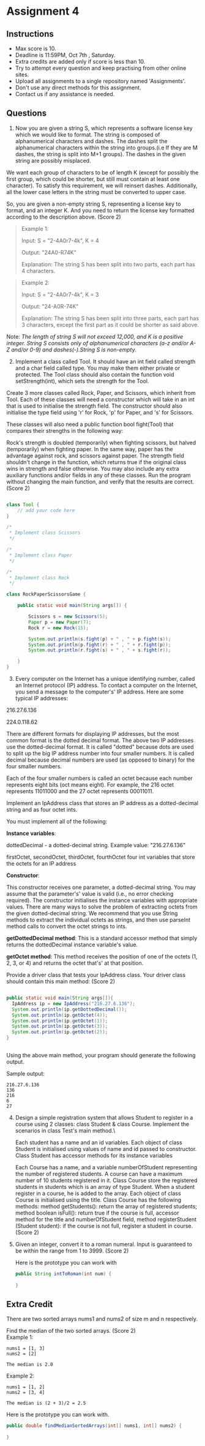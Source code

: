 # Assignment 4

## Instructions

* Max score is 10.
* Deadline is 11:59PM, Oct 7th , Saturday.
* Extra credits are added only if score is less than 10.
* Try to attempt every question and keep practising from other online sites.
* Upload all assignments to a single repository named 'Assignments'.
* Don't use any direct methods for this assignment.
* Contact us if any assistance is needed.

## Questions

1. Now you are given a string S, which represents a software license key which we would like to format. The string is composed of alphanumerical characters and dashes. The dashes split the alphanumerical characters within the string into groups.(i.e If they are M dashes, the string is split into M+1 groups). The dashes in the given string are possibly misplaced. 

  We want each group of characters to be of length K (except for possibly the first group, which could be shorter, but still must contain at least one character). To satisfy this requirement, we will reinsert dashes. Additionally, all the lower case letters in the string must be converted to upper case.

  So, you are given a non-empty string S, representing a license key to format, and an integer K. And you need to return the license key formatted according to the description above. (Score 2)

  > Example 1:  
  >
  > Input: S = "2-4A0r7-4k", K = 4  
  >
  > Output: "24A0-R74K"  
  >
  > Explanation: The string S has been split into two parts, each part has 4 characters.

  > Example 2:  
  >
  > Input: S = "2-4A0r7-4k", K = 3  
  >
  > Output: "24-A0R-74K"  
  >
  > Explanation: The string S has been split into three parts, each part has 3 characters, except the first part as it could be shorter as said above.  

  Note: 
  *The length of string S will not exceed 12,000, and K is a positive integer.*
  *String S consists only of alphanumerical characters (a-z and/or A-Z and/or 0-9) and dashes(-).String S is non-empty.*

2. Implement a class called Tool. It should have an int field called strength and a char field called type. You may make them either private or protected. The Tool class should also contain the function void setStrength(int), which sets the strength for the Tool.

  Create 3 more classes called Rock, Paper, and Scissors, which inherit from Tool. Each of these classes will need a constructor which will take in an int that is used to initialise the strength field. The constructor should also initialise the type field using 'r' for Rock, 'p' for Paper, and 's' for Scissors.

  These classes will also need a public function bool fight(Tool) that compares their strengths in the following way:

  Rock's strength is doubled (temporarily) when fighting scissors, but halved (temporarily) when fighting paper.
  In the same way, paper has the advantage against rock, and scissors against paper.
  The strength field shouldn't change in the function, which returns true if the original class wins in strength and false otherwise.
  You may also include any extra auxiliary functions and/or fields in any of these classes. Run the program without changing the main function, and verify that the results are correct. (Score 2)

  ```java

  class Tool {
      // add your code here
  }

  /*
   * Implement class Scissors 
   */

  /*
   * Implement class Paper
   */

  /*
   * Implement class Rock 
   */

  class RockPaperScissorsGame {

      public static void main(String args[]) {

          Scissors s = new Scissors(5);
          Paper p = new Paper(7);
          Rock r = new Rock(15);

          System.out.println(s.fight(p) + " , " + p.fight(s));
          System.out.println(p.fight(r) + " , " + r.fight(p));
          System.out.println(r.fight(s) + " , " + s.fight(r));

      }
  }
  ```

3. Every computer on the Internet has a unique identifying number, called an Internet protocol (IP) address. To contact a computer on the Internet, you send a message to the computer's' IP address. Here are some typical IP addresses:

  216.27.6.136  

  224.0.118.62

  There are different formats for displaying IP addresses, but the most common format is the dotted decimal format. The above two IP addresses use the dotted-decimal format. It is called "dotted" because dots are used to split up the big IP address number into four smaller numbers. It is called decimal because decimal numbers are used (as opposed to binary) for the four smaller numbers.

  Each of the four smaller numbers is called an octet because each number represents eight bits (oct means eight). For example, the 216 octet represents 11011000 and the 27 octet represents 00011011.

  Implement an IpAddress class that stores an IP address as a dotted-decimal string and as four octet ints.

  You must implement all of the following:

  **Instance variables**:  

  dottedDecimal - a dotted-decimal string. Example value: "216.27.6.136"

  firstOctet, secondOctet, thirdOctet, fourthOctet  four int variables that store the octets for an IP address

  **Constructor**: 

  This constructor receives one parameter, a dotted-decimal string. You may assume that the parameter's' value is valid (i.e., no error checking required). The constructor initialises the instance variables with appropriate values. There are many ways to solve the problem of extracting octets from the given dotted-decimal string. We recommend that you use String methods to extract the individual octets as strings, and then use parseInt method calls to convert the octet strings to ints.

  **getDottedDecimal method**: This is a standard accessor method that simply returns the dottedDecimal instance variable's value.

  **getOctet method**:  This method receives the position of one of the octets (1, 2, 3, or 4) and returns the octet that's' at that position.

  Provide a driver class that tests your IpAddress class. Your driver class should contain this main method: (Score 2)


  ```java

  public static void main(String args[]){
  	IpAddress ip = new IpAddress("216.27.6.136");
  	System.out.println(ip.getDottedDecimal());
  	System.out.println(ip.getOctet(4));
  	System.out.println(ip.getOctet(1));
  	System.out.println(ip.getOctet(3));
  	System.out.println(ip.getOctet(2));
  }
  	
  ```
  Using the above main method, your program should generate the following output.

  Sample output:  

  ```  
  216.27.6.136
  136
  216
  6	 
  27	
  ```

4. Design a simple registration system that allows Student to register in a course using 2 classes: class Student & class Course. Implement the scenarios in class Test's main method.\

   Each student has a name and an id variables. Each object of class Student is initialised using values of name and id passed to constructor. Class Student has accessor methods for its instance variables

   Each Course has a name, and a variable numberOfStudent representing the number of registered students. A course can have a maximum number of 10 students registered in it. Class Course store the registered students in students which is an array of type Student. When a student register in a course, he is added to the array. Each object of class Course is initialised using the title. Class Course has the following methods: method getStudents(): return the array of registered students; method boolean isFull():  return true if the course is full, accessor method for the title and numberOfStudent field, method registerStudent (Student student): if the course is not full, register a student in course. (Score 2)

5. Given an integer, convert it to a roman numeral. Input is guaranteed to be within the range from 1 to 3999. (Score 2)

   Here is the prototype you can work with

   ```java
   public String intToRoman(int num) {
         
   }
   ```

## Extra Credit

There are two sorted arrays nums1 and nums2 of size m and n respectively.

Find the median of the two sorted arrays. (Score 2)  
Example 1:  

```
nums1 = [1, 3]
nums2 = [2]

The median is 2.0
```
Example 2:  

```
nums1 = [1, 2]
nums2 = [3, 4]

The median is (2 + 3)/2 = 2.5
```
Here is the prototype you can work with.   

```java
public double findMedianSortedArrays(int[] nums1, int[] nums2) {
  
}
```
